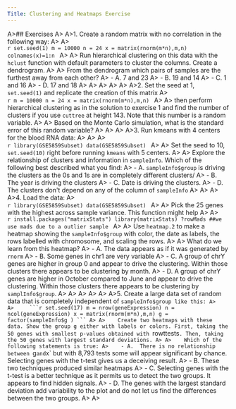 ```yaml
---
Title: Clustering and Heatmaps Exercise
---
```


A>## Exercises
A>
A>1. Create a random matrix with no correlation in the following way:
A>
A>    
    ```r
    set.seed(1)
    m = 10000
    n = 24
    x = matrix(rnorm(m*n),m,n)
    colnames(x)=1:n
    ```
A>
A>    Run hierarchical clustering on this data with the `hclust` function with default parameters to cluster the columns. Create a dendrogram. 
A>
A>    From the dendrogram which pairs of samples are the furthest away from each other?
A>    - A. 7 and 23
A>    - B. 19 and 14
A>    - C. 1 and 16
A>    - D. 17 and 18
A>
A>
A>
A>
A>
A>2. Set the seed at 1, `set.seed(1)` and replicate the creation of this matrix
A>    
    ```r
    m = 10000
    n = 24
    x = matrix(rnorm(m*n),m,n)
    ```
A>
A>    then perform hierarchical clustering as in the solution to exercise 1 and find the number of clusters if you use `cuttree` at height 143. Note that this number is a random variable.
A>
A>    Based on the Monte Carlo simulation, what is the standard error of this random variable?
A>
A>
A>
A>3. Run kmeans with 4 centers for the blood RNA data:
A>
A>
A>    
    ```r
    library(GSE5859Subset)
    data(GSE5859Subset)
    ```
A>
A>    Set the seed to 10, `set.seed(10)` right before running `kmeans` with 5 centers.
A>
A>    Explore the relationship of clusters and information in `sampleInfo`. Which of the following best described what you find:
A>    - A. `sampleInfo$group` is driving the clusters as the 0s and 1s are in completely different clusters/
A>    - B. The year is driving the clusters
A>    - C. Date is driving the clusters.
A>    - D. The clusters don't depend on any of the column of `sampleInfo`
A>
A>
A>
A>4. Load the data:
A>    
    ```r
    library(GSE5859Subset)
    data(GSE5859Subset)
    ```
A>
A>    Pick the 25 genes with the highest across sample variance. This function might help
A>
A>    
    ```r
    install.packages("matrixStats")
    library(matrixStats)
    ?rowMads ##we use mads due to a outlier sample
    ```
A>
A>    Use `heatmap.2` to make a heatmap showing the `sampleInfo$group` with color, the date as labels, the rows labelled with chromosome, and scaling the rows.
A>
A>    What do we learn from this heatmap?
A>    - A. The data appears as if it was generated by `rnorm`
A>    - B. Some genes in chr1 are very variable
A>    - C. A group of chrY genes are higher in group 0 and appear to drive the clustering. Within those clusters there appears to be clustering by month.
A>    - D. A group of chrY genes are higher in October compared to June and appear to drive the clustering. Within those clusters there appears to be clustering by `samplInfo$group`.
A>
A>
A>
A>
A>
A>5. Create a large data set of random data that is completely independent of `sampleInfo$group like this:
A>  
A>    
    ```r
    set.seed(17)
    m = nrow(geneExpression)
    n = ncol(geneExpression)
    x = matrix(rnorm(m*n),m,n)
    g = factor(sampleInfo$g )
    ```
A>
A>    Create two heatmaps with these data. Show the group g either with labels or colors. First, taking the 50 genes with smallest p-values obtained with `rowttests`. Then, taking the 50 genes with largest standard deviations.
A>
A>    Which of the following statements is true:
A>    - A.  There is no relationship between `g` and `x` but with 8,793 tests some will appear significant by chance. Selecting genes with    the t-test gives us a deceiving result.
A>    - B. These two techniques produced similar heatmaps
A>    - C. Selecting genes with the t-test is a better technique as it permits us to detect the two groups. It appears to find hidden     signals.
A>    - D. The genes with the largest standard deviation add variability to the plot and do not let us find the differences between the two groups.
A>
A>
